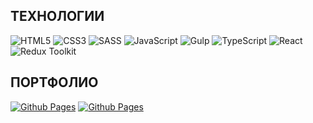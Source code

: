 ## ТЕХНОЛОГИИ

![HTML5](https://img.shields.io/badge/html5-%23E34F26.svg?style=for-the-badge&logo=html5&logoColor=white) ![CSS3](https://img.shields.io/badge/css3-%231572B6.svg?style=for-the-badge&logo=css3&logoColor=white) ![SASS](https://img.shields.io/badge/SASS-hotpink.svg?style=for-the-badge&logo=SASS&logoColor=white) ![JavaScript](https://img.shields.io/badge/javascript-%23323330.svg?style=for-the-badge&logo=javascript&logoColor=%23F7DF1E) ![Gulp](https://img.shields.io/badge/GULP-%23CF4647.svg?style=for-the-badge&logo=gulp&logoColor=white) ![TypeScript](https://img.shields.io/badge/typescript-%23007ACC.svg?style=for-the-badge&logo=typescript&logoColor=white) ![React](https://img.shields.io/badge/react-%2320232a.svg?style=for-the-badge&logo=react&logoColor=%2361DAFB) ![Redux Toolkit](https://img.shields.io/badge/redux%20toolkit-%23593d88.svg?style=for-the-badge&logo=redux&logoColor=white)

## ПОРТФОЛИО

[![Github Pages](https://img.shields.io/badge/сайт%20для%20заказа%20пиццы-121013?style=for-the-badge&logo=github&logoColor=orange 'React Pizza | Смотреть демо')](https://kristina-mukha.github.io/react-pizza-v2/) [![Github Pages](https://img.shields.io/badge/магазин%20техники-121013?style=for-the-badge&logo=github&logoColor=blue 'Shop Tech | Смотреть демо')](https://kristina-mukha.github.io/shop-tech/)
